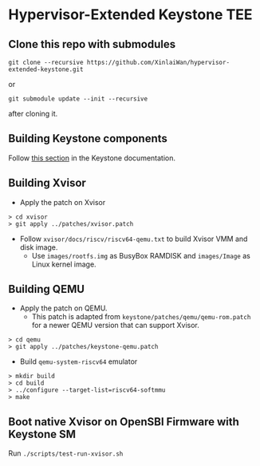 # Hypervisor-Extended Keystone TEE

## Clone this repo with submodules

```
git clone --recursive https://github.com/XinlaiWan/hypervisor-extended-keystone.git
```
or
```
git submodule update --init --recursive
```
after cloning it.

## Building Keystone components

Follow [this section](http://docs.keystone-enclave.org/en/latest/Getting-Started/Running-Keystone-with-QEMU.html#start-without-docker) in the Keystone documentation.

## Building Xvisor

- Apply the patch on Xvisor

```
> cd xvisor
> git apply ../patches/xvisor.patch
```

- Follow `xvisor/docs/riscv/riscv64-qemu.txt` to build Xvisor VMM and disk image.
  - Use `images/rootfs.img` as BusyBox RAMDISK and `images/Image` as Linux kernel image. 

## Building QEMU

- Apply the patch on QEMU. 
  - This patch is adapted from `keystone/patches/qemu/qemu-rom.patch` for a newer QEMU version that can support Xvisor.

```
> cd qemu
> git apply ../patches/keystone-qemu.patch
```

- Build `qemu-system-riscv64` emulator

```
> mkdir build
> cd build
> ../configure --target-list=riscv64-softmmu
> make
```

## Boot native Xvisor on OpenSBI Firmware with Keystone SM

Run `./scripts/test-run-xvisor.sh`
